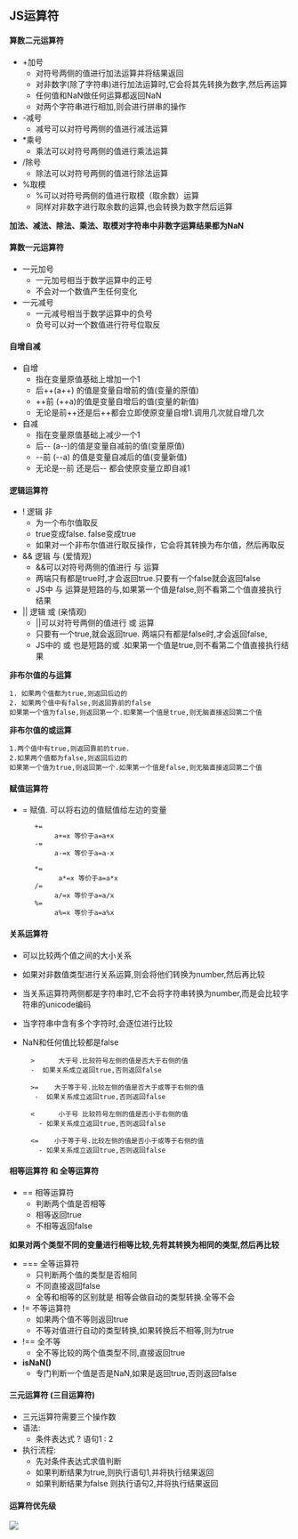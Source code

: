 ## JS运算符
#### 算数二元运算符
- +加号
	- 对符号两侧的值进行加法运算并将结果返回
	- 对非数字(除了字符串)进行加法运算时,它会将其先转换为数字,然后再运算
	- 任何值和NaN做任何运算都返回NaN
	- 对两个字符串进行相加,则会进行拼串的操作
- -减号
	- 减号可以对符号两侧的值进行减法运算
- *乘号
	- 乘法可以对符号两侧的值进行乘法运算
- /除号
	- 除法可以对符号两侧的值进行除法运算
- %取模
   - %可以对符号两侧的值进行取模（取余数）运算
   - 同样对非数字进行取余数的运算,也会转换为数字然后运算
   
**加法、减法、除法、乘法、取模对字符串中非数字运算结果都为NaN** 

#### 算数一元运算符
- 一元加号
	- 一元加号相当于数学运算中的正号
	- 不会对一个数值产生任何变化
- 一元减号
	- 一元减号相当于数学运算中的负号
	- 负号可以对一个数值进行符号位取反

#### 自增自减
- 自增
	- 指在变量原值基础上增加一个1
	- 后++(a++) 的值是变量自增前的值(变量的原值)
	- ++前 (++a)的值是变量自增后的值(变量的新值)
	- 无论是前++还是后++都会立即使原变量自增1.调用几次就自增几次
- 自减
	- 指在变量原值基础上减少一个1
	- 后-- (a--)的值是变量自减前的值(变量原值)
	- --前 (--a) 的值是变量自减后的值(变量新值)
	- 无论是--前 还是后-- 都会使原变量立即自减1
	
#### 逻辑运算符
- ! 逻辑 非
	- 为一个布尔值取反
	- true变成false. false变成true
	- 如果对一个非布尔值进行取反操作，它会将其转换为布尔值，然后再取反
- && 逻辑 与 (爱情观)
    - &&可以对符号两侧的值进行 与 运算
    - 两端只有都是true时,才会返回true.只要有一个false就会返回false
    - JS中 与 运算是短路的与,如果第一个值是false,则不看第二个值直接执行结果
- || 逻辑 或 (亲情观)
    - ||可以对符号两侧的值进行 或 运算
    - 只要有一个true,就会返回true. 两端只有都是false时,才会返回false,
    - JS中的 或 也是短路的或 .如果第一个值是true,则不看第二个值直接执行结果
    
**非布尔值的与运算**

	1. 如果两个值都为true,则返回后边的
	2. 如果两个值中有false,则返回靠前的false
	如果第一个值为false,则返回第一个.如果第一个值是true,则无脑直接返回第二个值

**非布尔值的或运算**

	1.两个值中有true,则返回靠前的true.
	2.如果两个值都为false,则返回后边的
	如果第一个值为true,则返回第一个.如果第一个值是false,则无脑直接返回第二个值

#### 赋值运算符
- = 赋值. 可以将右边的值赋值给左边的变量

         +=
              a+=x 等价于a=a+x
         -=
              a-=x 等价于a=a-x

         *=
               a*=x 等价于a=a*x
         /=
              a/=x 等价于a=a/x
         %=
              a%=x 等价于a=a%x


#### 关系运算符
- 可以比较两个值之间的大小关系
- 如果对非数值类型进行关系运算,则会将他们转换为number,然后再比较 
- 当关系运算符两侧都是字符串时,它不会将字符串转换为number,而是会比较字符串的unicode编码
- 当字符串中含有多个字符时,会逐位进行比较
- NaN和任何值比较都是false

		>      大于号.比较符号左侧的值是否大于右侧的值
		-  如果关系成立返回true,否则返回false
		
		>=    大于等于号.比较左侧的值是否大于或等于右侧的值
		 -  如果关系成立返回true,否则返回false
		
		<      小于号 比较符号左侧的值是否小于右侧的值
		  - 如果关系成立返回true,否则返回false
		
		<=    小于等于号.比较左侧的值是否小于或等于右侧的值
		  - 如果关系成立返回true,否则返回false

#### 相等运算符 和 全等运算符
- == 相等运算符
	- 判断两个值是否相等
	- 相等返回true
	- 不相等返回false
	
**如果对两个类型不同的变量进行相等比较,先将其转换为相同的类型,然后再比较**

- === 全等运算符
	- 只判断两个值的类型是否相同
	- 不同直接返回false
	- 全等和相等的区别就是 相等会做自动的类型转换.全等不会
- != 不等运算符
	- 如果两个值不等则返回true
	- 不等对值进行自动的类型转换,如果转换后不相等,则为true
- !== 全不等
	- 全不等比较的两个值类型不同,直接返回true
- **isNaN()**
	- 专门判断一个值是否是NaN,如果是返回true,否则返回false
	

#### 三元运算符 (三目运算符)
- 三元运算符需要三个操作数
- 语法:
	- 条件表达式 ? 语句1 : 2
- 执行流程:
	- 先对条件表达式求值判断
	- 如果判断结果为true,则执行语句1,并将执行结果返回
	- 如果判断结果为false 则执行语句2,并将执行结果返回

#### 运算符优先级
![](http://i.imgur.com/SfIUon2.png)